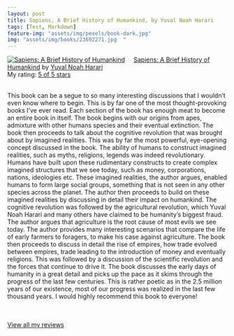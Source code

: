 ```yaml
---
layout: post
title: Sapiens, A Brief History of Humankind, by Yuval Noah Harari             
tags: [Test, Markdown]
feature-img: "assets/img/pexels/book-dark.jpg"             
img: "assets/img/books/23692271.jpg  "
---
```

             
<a href= "https://www.goodreads.com/book/show/23692271-sapiens" style= "float: left; padding-right: 20px"><img border="0" alt= "Sapiens: A Brief History of Humankind" src= "https://images.gr-assets.com/books/1420585954m/23692271.jpg" /></a><a href="https://www.goodreads.com/book/show/23692271-sapiens">Sapiens: A Brief History of Humankind</a> by <a href="https://www.goodreads.com/author/show/395812.Yuval_Noah_Harari">Yuval Noah Harari</a><br/> My rating: <a href="https://www.goodreads.com/review/show/1935207200"> 5 of 5 stars</a><br /><br />


This book can be a segue to so many interesting discussions that I wouldn’t even know where to begin. This is by far one of the most thought-provoking books I’ve ever read. Each section of the book has enough meat to become an entire book in itself. The book begins with our origins from apes, admixture with other humans species and their eventual extinction. The book then proceeds to talk about the cognitive revolution that was brought about by imagined realities. This was by far the most powerful, eye-opening concept discussed in the book. The ability of humans to construct imagined realities, such as myths, religions, legends was indeed revolutionary. Humans have built upon these rudimentary constructs to create complex imagined structures that we see today, such as money, corporations, nations, ideologies etc. These imagined realities, the author argues, enabled humans to form large social groups, something that is not seen in any other species across the planet. The author then proceeds to build on these imagined realities by discussing in detail their impact on humankind. The cognitive revolution was followed by the agricultural revolution, which Yuval Noah Harari and many others have claimed to be humanity’s biggest fraud. The author argues that agriculture is the root cause of most evils we see today. The author provides many interesting scenarios that compare the life of early farmers to foragers, to make his case against agriculture. The book then proceeds to discuss in detail the rise of empires, how trade evolved between empires, trade leading to the introduction of money and eventually religions. This was followed by a discussion of the scientific revolution and the forces that continue to drive it. The book discusses the early days of humanity in a great detail and picks up the pace as it skims through the progress of the last few centuries. This is rather poetic as in the 2.5 million years of our existence, most of our progress was realized in the last few thousand years. I would highly recommend this book to everyone!

<br/><br/><a href="https://www.goodreads.com/review/list/16616412-nandita-damaraju">View all my reviews</a>